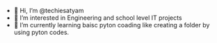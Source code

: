 - 👋 Hi, I’m @techiesatyam
- 👀 I’m interested in Engineering and school level IT projects
- 🌱 I’m currently learning baisc pyton coading like creating a folder by using pyton codes.


<!---
techiesatyam/techiesatyam is a ✨ special ✨ repository because its `README.md` (this file) appears on your GitHub profile.
You can click the Preview link to take a look at your changes.
--->
